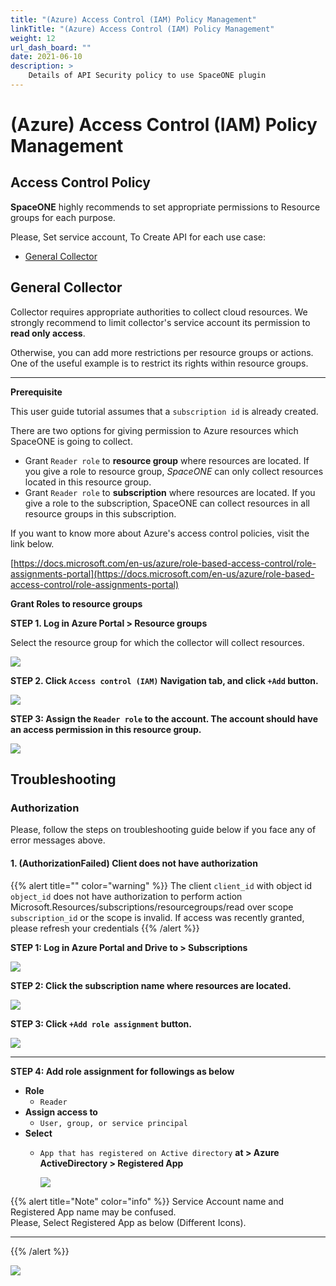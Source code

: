 ```yaml
---
title: "(Azure) Access Control (IAM) Policy Management"
linkTitle: "(Azure) Access Control (IAM) Policy Management"
weight: 12
url_dash_board: "" 
date: 2021-06-10
description: >
    Details of API Security policy to use SpaceONE plugin
---
```


# \(Azure\) Access Control \(IAM\) Policy Management

## **Access Control** Policy

**SpaceONE** highly recommends to set appropriate permissions to Resource groups for each purpose. 

Please, Set service account, To Create API for each use case:

* [General Collector](#general-collector)

## General Collector 

Collector requires appropriate authorities to collect cloud resources. We strongly recommend to limit collector's service account its permission to **read only access**. 

Otherwise, you can add more restrictions per resource groups or actions. One of the useful example is to restrict its rights within resource groups.

---

**Prerequisite**

This user guide tutorial assumes that a `subscription id` is already created.

There are two options for giving permission to Azure resources which SpaceONE is going to collect.

* Grant `Reader role` to **resource group** where resources are located. If you give a role to resource group, _SpaceONE_ can only collect resources located in this resource group.
* Grant `Reader role` to **subscription** where resources are located. If you give a role to the subscription, SpaceONE can collect resources in all resource groups in this subscription.

If you want to know more about Azure's access control policies, visit the link below.

[https://docs.microsoft.com/en-us/azure/role-based-access-control/role-assignments-portal](https://docs.microsoft.com/en-us/azure/role-based-access-control/role-assignments-portal)

**Grant Roles to resource groups**

**STEP 1. Log in Azure Portal &gt; Resource groups** 

Select the resource group for which the collector will collect resources.

![](/img/doc/guides/service_account/azure/image(104).png)

**STEP 2. Click `Access control (IAM)` Navigation tab, and click `+Add` button.**

![](/img/doc/guides/service_account/azure/image(102).png)



**STEP 3: Assign the `Reader role`  to the account. The account should  have an access permission in this resource group.**



![](/img/doc/guides/service_account/azure/image(103).png)

## Troubleshooting

### Authorization

Please, follow the steps on troubleshooting guide below if you face any of error messages above.

#### 1. \(AuthorizationFailed\) Client does not have authorization 



{{% alert title="" color="warning" %}}
The client `client_id` with object id `object_id` does not have authorization to perform action Microsoft.Resources/subscriptions/resourcegroups/read over scope `subscription_id` or the scope is invalid. If access was recently granted, please refresh your credentials
{{% /alert %}}

**STEP 1: Log in Azure Portal and Drive to &gt; Subscriptions** 

![](/img/doc/guides/service_account/azure/screen-shot-2021-04-15-at-18.55.14.png)

  
**STEP 2: Click the subscription name where resources are located.**

![](/img/doc/guides/service_account/azure/image(114).png)

**STEP 3: Click `+Add role assignment` button.**

![](/img/doc/guides/service_account/azure/image-2-.png)

---

**STEP 4: Add role assignment for followings as below**

* **Role**
  * `Reader`
* **Assign access to**
  * `User, group, or service principal`
* **Select**
  * `App that has registered on Active directory` **at &gt; Azure ActiveDirectory &gt; Registered App**  


    ![](/img/doc/guides/service_account/azure/image-azure-subscription.png)



{{% alert title="Note" color="info" %}}
  Service Account name and Registered App name may be confused.   
Please, Select Registered App as below \(Different Icons\).  
****
{{% /alert %}}



![](/img/doc/guides/service_account/azure/screen-shot-2021-04-16-at-12.38.16.png)

